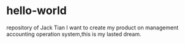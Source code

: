 # hello-world
repository of Jack Tian
I want to create my product on management accounting operation system,this is my lasted  dream.
